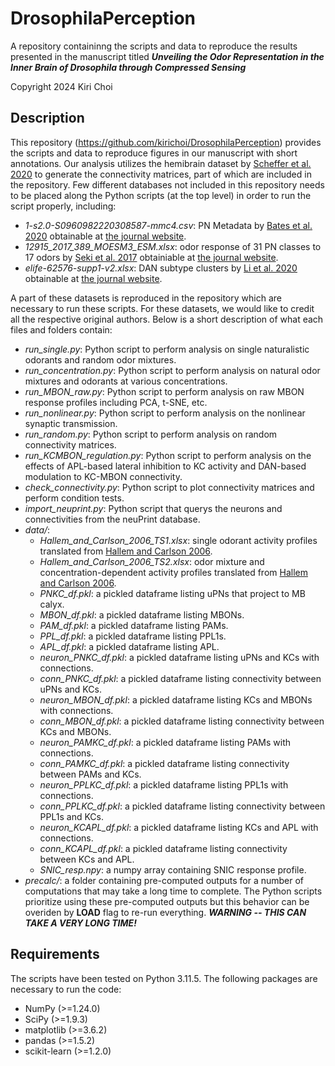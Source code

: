 # DrosophilaPerception

A repository containinng the scripts and data to reproduce the results presented in the manuscript titled **_Unveiling the Odor Representation in the Inner Brain of Drosophila through Compressed Sensing_**

Copyright 2024 Kiri Choi

## Description

This repository (https://github.com/kirichoi/DrosophilaPerception) provides the scripts and data to reproduce figures in our manuscript with short annotations.
Our analysis utilizes the hemibrain dataset by [Scheffer et al. 2020](https://elifesciences.org/articles/57443) to generate the connectivity matrices, part of which are included in the repository.
Few different databases not included in this repository needs to be placed along the Python scripts (at the top level) in order to run the script properly, including:

- *1-s2.0-S0960982220308587-mmc4.csv*: PN Metadata by [Bates et al. 2020](https://www.sciencedirect.com/science/article/pii/S0960982220308587) obtainable at [the journal website](https://ars.els-cdn.com/content/image/1-s2.0-S0960982220308587-mmc4.csv).
- *12915_2017_389_MOESM3_ESM.xlsx*: odor response of 31 PN classes to 17 odors by [Seki et al. 2017](https://bmcbiol.biomedcentral.com/articles/10.1186/s12915-017-0389-z) obtainiable at [the journal website](https://static-content.springer.com/esm/art%3A10.1186%2Fs12915-017-0389-z/MediaObjects/12915_2017_389_MOESM3_ESM.xlsx).
- *elife-62576-supp1-v2.xlsx*: DAN subtype clusters by [Li et al. 2020](https://elifesciences.org/articles/62576) obtainable at [the journal website](https://cdn.elifesciences.org/articles/62576/elife-62576-supp1-v2.xlsx).

A part of these datasets is reproduced in the repository which are necessary to run these scripts. 
For these datasets, we would like to credit all the respective original authors.
Below is a short description of what each files and folders contain:

- *run_single.py*: Python script to perform analysis on single naturalistic odorants and random odor mixtures.
- *run_concentration.py*: Python script to perform analysis on natural odor mixtures and odorants at various concentrations.
- *run_MBON_raw.py*: Python script to perform analysis on raw MBON response profiles including PCA, t-SNE, etc.
- *run_nonlinear.py*: Python script to perform analysis on the nonlinear synaptic transmission.
- *run_random.py*: Python script to perform analysis on random connectivity matrices.
- *run_KCMBON_regulation.py*: Python script to perform analysis on the effects of APL-based lateral inhibition to KC activity and DAN-based modulation to KC-MBON connectivity.
- *check_connectivity.py*: Python script to plot connectivity matrices and perform condition tests.
- *import_neuprint.py*: Python script that querys the neurons and connectivities from the neuPrint database.
- *data/*: 
	- *Hallem_and_Carlson_2006_TS1.xlsx*: single odorant activity profiles translated from [Hallem and Carlson 2006](https://www.cell.com/fulltext/S0092-8674(06)00363-1).
	- *Hallem_and_Carlson_2006_TS2.xlsx*: odor mixture and concentration-dependent activity profiles translated from [Hallem and Carlson 2006](https://www.cell.com/fulltext/S0092-8674(06)00363-1).
    - *PNKC_df.pkl*: a pickled dataframe listing uPNs that project to MB calyx.
    - *MBON_df.pkl*: a pickled dataframe listing MBONs.
	- *PAM_df.pkl*: a pickled dataframe listing PAMs.
	- *PPL_df.pkl*: a pickled dataframe listing PPL1s.
	- *APL_df.pkl*: a pickled dataframe listing APL.
    - *neuron_PNKC_df.pkl*: a pickled dataframe listing uPNs and KCs with connections.
    - *conn_PNKC_df.pkl*: a pickled dataframe listing connectivity between uPNs and KCs.
	- *neuron_MBON_df.pkl*: a pickled dataframe listing KCs and MBONs with connections.
    - *conn_MBON_df.pkl*: a pickled dataframe listing connectivity between KCs and MBONs.
	- *neuron_PAMKC_df.pkl*: a pickled dataframe listing PAMs with connections.
    - *conn_PAMKC_df.pkl*: a pickled dataframe listing connectivity between PAMs and KCs.
	- *neuron_PPLKC_df.pkl*: a pickled dataframe listing PPL1s with connections.
    - *conn_PPLKC_df.pkl*: a pickled dataframe listing connectivity between PPL1s and KCs.
	- *neuron_KCAPL_df.pkl*: a pickled dataframe listing KCs and APL with connections.
    - *conn_KCAPL_df.pkl*: a pickled dataframe listing connectivity between KCs and APL.
	- *SNIC_resp.npy*: a numpy array containing SNIC response profile.
- *precalc/*: a folder containing pre-computed outputs for a number of computations that may take a long time to complete. The Python scripts prioritize using these pre-computed outputs but this behavior can be overiden by **LOAD** flag to re-run everything. ***WARNING -- THIS CAN TAKE A VERY LONG TIME!***


## Requirements

The scripts have been tested on Python 3.11.5. The following packages are necessary to run the code:

* NumPy (>=1.24.0)
* SciPy (>=1.9.3)
* matplotlib (>=3.6.2)
* pandas (>=1.5.2)
* scikit-learn (>=1.2.0)